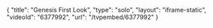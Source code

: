 {
    "title": "Genesis First Look",
    "type": "solo",
    "layout": "iframe-static",
    "videoId": "6377992",
    "url": "\/tvpembed\/6377992"
}